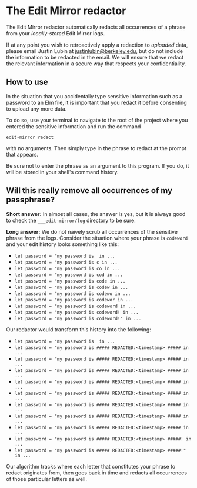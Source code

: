 # The Edit Mirror redactor

The Edit Mirror redactor automatically redacts all occurrences of a phrase
from your _locally-stored_ Edit Mirror logs.

If at any point you wish to retroactively apply a redaction to _uploaded_ data,
please email Justin Lubin at
[justinlubin@berkeley.edu](mailto://justinlubin@berkeley.edu),
but do not include the information to be redacted in the email. We will ensure
that we redact the relevant information in a secure way that respects your
confidentiality. 

## How to use

In the situation that you accidentally type sensitive information such as a
password to an Elm file, it is important that you redact it before consenting to
upload any more data.

To do so, use your terminal to navigate to the root of the project where you
entered the sensitive information and run the command

    edit-mirror redact

with no arguments. Then simply type in the phrase to redact at the prompt that
appears.

Be sure not to enter the phrase as an argument to this program. If you do, it
will be stored in your shell's command history.

## Will this really remove all occurrences of my passphrase?

**Short answer:** In almost all cases, the answer is yes, but it is always good
to check the `___edit-mirror/log` directory to be sure.

**Long answer:** We do not naïvely scrub all occurrences of the sensitive phrase
from the logs. Consider the situation where your phrase is `codeword` and your
edit history looks something like this:

- `let password = "my password is  in ...`
- `let password = "my password is c in ...`
- `let password = "my password is co in ...`
- `let password = "my password is cod in ...`
- `let password = "my password is code in ...`
- `let password = "my password is codew in ...`
- `let password = "my password is codewo in ...`
- `let password = "my password is codewor in ...`
- `let password = "my password is codeword in ...`
- `let password = "my password is codeword! in ...`
- `let password = "my password is codeword!" in ...`

Our redactor would transform this history into the following:

- `let password = "my password is  in ...`
- `let password = "my password is ##### REDACTED:<timestamp> ##### in ...`
- `let password = "my password is ##### REDACTED:<timestamp> ##### in ...`
- `let password = "my password is ##### REDACTED:<timestamp> ##### in ...`
- `let password = "my password is ##### REDACTED:<timestamp> ##### in ...`
- `let password = "my password is ##### REDACTED:<timestamp> ##### in ...`
- `let password = "my password is ##### REDACTED:<timestamp> ##### in ...`
- `let password = "my password is ##### REDACTED:<timestamp> ##### in ...`
- `let password = "my password is ##### REDACTED:<timestamp> ##### in ...`
- `let password = "my password is ##### REDACTED:<timestamp> #####! in ...`
- `let password = "my password is ##### REDACTED:<timestamp> #####!" in ...`

Our algorithm tracks where each letter that constitutes your phrase to redact
originates from, then goes back in time and redacts all occurrences of those
particular letters as well.
